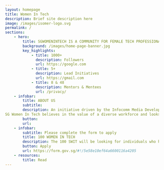 ```yaml
---
layout: homepage
title: Women In Tech
description: Brief site description here
image: /images/isomer-logo.svg
permalink: /
sections:
    - hero:
        title: SGWOMENINTECH IS A COMMUNITY FOR FEMALE TECH PROFESSIONALS
        background: /images/home-page-banner.jpg
        key_highlights:
            - title: 1000+
              description: Followers
              url: https://google.com
            - title: 5+
              description: Lead Initiatives
              url: https://gmail.com
            - title: 8 & 48 
              description: Mentors & Mentees
              url: /privacy/
    - infobar:
        title: ABOUT US
        subtitle:
        description: An initiative driven by the Infocomm Media Development Authority (IMDA) and supported by community and industry partners, SG Women In Tech aims to attract, retain and develop women talent across a diversity of jobs in the infocomm workforce.
SG Women In Tech believes in the value of a diverse workforce and looks to improve perceptions of tech/infocomm careers, and to establish Singapore as a progressive thought leader in having a globally attractive environment and a supportive ecosystem for infocomm talent.
        button: 
        url: 
    - infobar:
        subtitle: Please complete the form to apply
        title: 100 WOMEN IN TECH
        description: The 100 SWIT will be looking for individuals who have made the headlines or influenced important stories over the past 12 months, as well as those who have inspiring stories to tell, achieved something significant or influenced the communities in ways that might not typically make the news. The pool of names will then be assessed against this year's theme – The Diversity of Female in Tech. The call for nominations will take place from 30 March 2020 to 30 April 2020. Please access the nomination form here.
        button: Apply
        url: https://form.gov.sg/#!/5e58e10ef64a6600116a4205
    - resources:
        title: Read
---
```

